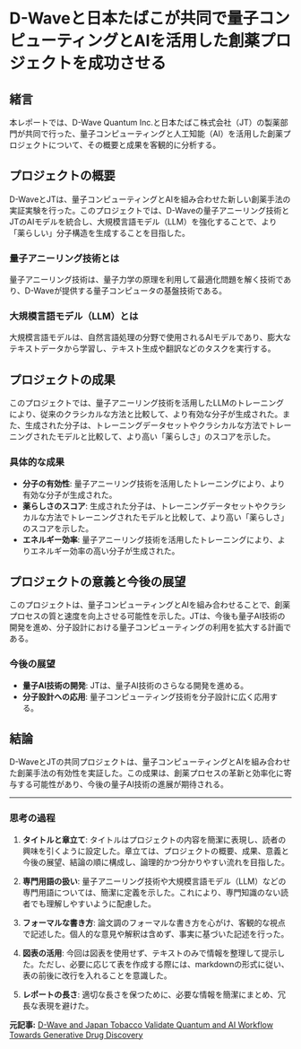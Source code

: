 # D-Waveと日本たばこが共同で量子コンピューティングとAIを活用した創薬プロジェクトを成功させる

## 緒言

本レポートでは、D-Wave Quantum Inc.と日本たばこ株式会社（JT）の製薬部門が共同で行った、量子コンピューティングと人工知能（AI）を活用した創薬プロジェクトについて、その概要と成果を客観的に分析する。

## プロジェクトの概要

D-WaveとJTは、量子コンピューティングとAIを組み合わせた新しい創薬手法の実証実験を行った。このプロジェクトでは、D-Waveの量子アニーリング技術とJTのAIモデルを統合し、大規模言語モデル（LLM）を強化することで、より「薬らしい」分子構造を生成することを目指した。

### 量子アニーリング技術とは

量子アニーリング技術は、量子力学の原理を利用して最適化問題を解く技術であり、D-Waveが提供する量子コンピュータの基盤技術である。

### 大規模言語モデル（LLM）とは

大規模言語モデルは、自然言語処理の分野で使用されるAIモデルであり、膨大なテキストデータから学習し、テキスト生成や翻訳などのタスクを実行する。

## プロジェクトの成果

このプロジェクトでは、量子アニーリング技術を活用したLLMのトレーニングにより、従来のクラシカルな方法と比較して、より有効な分子が生成された。また、生成された分子は、トレーニングデータセットやクラシカルな方法でトレーニングされたモデルと比較して、より高い「薬らしさ」のスコアを示した。

### 具体的な成果

- **分子の有効性**: 量子アニーリング技術を活用したトレーニングにより、より有効な分子が生成された。
- **薬らしさのスコア**: 生成された分子は、トレーニングデータセットやクラシカルな方法でトレーニングされたモデルと比較して、より高い「薬らしさ」のスコアを示した。
- **エネルギー効率**: 量子アニーリング技術を活用したトレーニングにより、よりエネルギー効率の高い分子が生成された。

## プロジェクトの意義と今後の展望

このプロジェクトは、量子コンピューティングとAIを組み合わせることで、創薬プロセスの質と速度を向上させる可能性を示した。JTは、今後も量子AI技術の開発を進め、分子設計における量子コンピューティングの利用を拡大する計画である。

### 今後の展望

- **量子AI技術の開発**: JTは、量子AI技術のさらなる開発を進める。
- **分子設計への応用**: 量子コンピューティング技術を分子設計に広く応用する。

## 結論

D-WaveとJTの共同プロジェクトは、量子コンピューティングとAIを組み合わせた創薬手法の有効性を実証した。この成果は、創薬プロセスの革新と効率化に寄与する可能性があり、今後の量子AI技術の進展が期待される。

---

### 思考の過程

1. **タイトルと章立て**: タイトルはプロジェクトの内容を簡潔に表現し、読者の興味を引くように設定した。章立ては、プロジェクトの概要、成果、意義と今後の展望、結論の順に構成し、論理的かつ分かりやすい流れを目指した。

2. **専門用語の扱い**: 量子アニーリング技術や大規模言語モデル（LLM）などの専門用語については、簡潔に定義を示した。これにより、専門知識のない読者でも理解しやすいように配慮した。

3. **フォーマルな書き方**: 論文調のフォーマルな書き方を心がけ、客観的な視点で記述した。個人的な意見や解釈は含めず、事実に基づいた記述を行った。

4. **図表の活用**: 今回は図表を使用せず、テキストのみで情報を整理して提示した。ただし、必要に応じて表を作成する際には、markdownの形式に従い、表の前後に改行を入れることを意識した。

5. **レポートの長さ**: 適切な長さを保つために、必要な情報を簡潔にまとめ、冗長な表現を避けた。

**元記事:** [D-Wave and Japan Tobacco Validate Quantum and AI Workflow Towards Generative Drug Discovery](https://thequantuminsider.com/2025/03/31/d-wave-and-japan-tobacco-validate-quantum-and-ai-workflow-towards-generative-drug-discovery/)